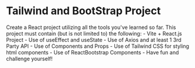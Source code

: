 # Tailwind and BootStrap Project

Create a React project utilizing all the tools you've learned so far. This project must contain (but is not limited to) the following:
    - Vite + React.js Project
    - Use of useEffect and useState
    - Use of Axios and at least 1 3rd Party API
    - Use of Components and Props
    - Use of Tailwind CSS for styling html components
    - Use of ReactBootstrap Components
    - Have fun and challenge yourself!
